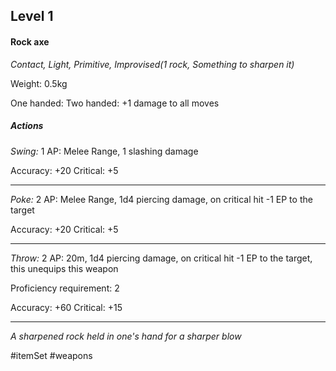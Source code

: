 ## Level 1
#### Rock axe
*Contact, Light, Primitive, Improvised(1 rock, Something to sharpen it)*

Weight: 0.5kg

One handed:
Two handed: +1 damage to all moves
##### Actions

*Swing:* 1 AP: Melee Range, 1 slashing damage

Accuracy: +20
Critical: +5

---

*Poke:* 2 AP: Melee Range, 1d4 piercing damage, on critical hit -1 EP to the target

Accuracy: +20
Critical: +5

---

*Throw:* 2 AP: 20m, 1d4 piercing damage, on critical hit -1 EP to the target, this unequips this weapon

Proficiency requirement: 2

Accuracy: +60
Critical: +15

---
*A sharpened rock held in one's hand for a sharper blow*

#itemSet #weapons